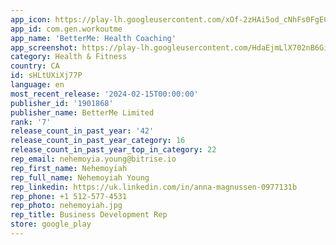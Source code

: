 ```yaml
---
app_icon: https://play-lh.googleusercontent.com/xOf-2zHAi5od_cNhFs0FgEC2ZmWqT4VAwJYe63bnXFJu_TqLTI0k_ttWpaKTbmZkVg
app_id: com.gen.workoutme
app_name: 'BetterMe: Health Coaching'
app_screenshot: https://play-lh.googleusercontent.com/HdaEjmLlX702nB6GiYH16XcU1DCFJ15ykCMylYiKy2kUSNLm90bmuAzOIt_OKW9hDA
category: Health & Fitness
country: CA
id: sHLtUXiXj77P
language: en
most_recent_release: '2024-02-15T00:00:00'
publisher_id: '1901868'
publisher_name: BetterMe Limited
rank: '7'
release_count_in_past_year: '42'
release_count_in_past_year_category: 16
release_count_in_past_year_top_in_category: 22
rep_email: nehemoyia.young@bitrise.io
rep_first_name: Nehemoyiah
rep_full_name: Nehemoyiah Young
rep_linkedin: https://uk.linkedin.com/in/anna-magnussen-0977131b
rep_phone: +1 512-577-4531
rep_photo: nehemoyiah.jpg
rep_title: Business Development Rep
store: google_play
---
```

